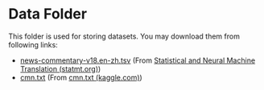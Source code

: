 # Data Folder



This folder is used for storing datasets. You may download them from following links:

*  [news-commentary-v18.en-zh.tsv](https://data.statmt.org/news-commentary/v18.1/training/news-commentary-v18.en-zh.tsv.gz) (From [Statistical and Neural Machine Translation (statmt.org)](https://data.statmt.org/))
* [cmn.txt](https://www.kaggle.com/datasets/hongjuzzu/cmntxt) (From [cmn.txt (kaggle.com)](https://www.kaggle.com/datasets/kicecream/cmntxt/data))